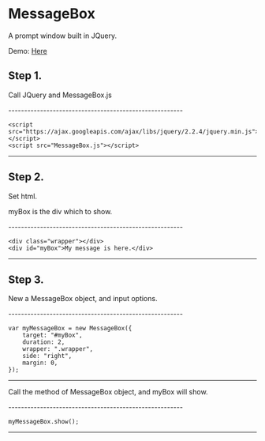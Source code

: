 # MessageBox
A prompt window built in JQuery.


Demo: <a href='https://www2.cs.ccu.edu.tw/~ltc98u/MessageBox/'>Here</a>


<h2>Step 1.</h2>
<p>Call JQuery and MessageBox.js</p>
-------------------------------------------------------

    <script src="https://ajax.googleapis.com/ajax/libs/jquery/2.2.4/jquery.min.js"></script>
    <script src="MessageBox.js"></script>
	
-------------------------------------------------------


<h2>Step 2.</h2>
<p>Set html.</p>
<p>myBox is the div which to show.</p>
-------------------------------------------------------

    <div class="wrapper"></div>
    <div id="myBox">My message is here.</div>
	
-------------------------------------------------------


<h2>Step 3.</h2>
<p>New a MessageBox object, and input options.</p>
-------------------------------------------------------

    var myMessageBox = new MessageBox({
        target: "#myBox",
        duration: 2,
        wrapper: ".wrapper",
        side: "right",
        margin: 0,
    });
	
-------------------------------------------------------



<p>Call the method of MessageBox object, and myBox will show.</p>
-------------------------------------------------------

    myMessageBox.show();
	
-------------------------------------------------------
